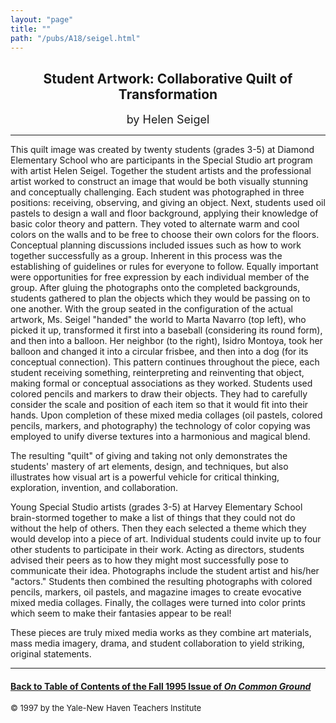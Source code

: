 ```yaml
---
layout: "page"
title: ""
path: "/pubs/A18/seigel.html"
---
```

<main>
<center><h2>
Student Artwork: Collaborative Quilt of Transformation</h2>
<font size="+1">by Helen Seigel</font>
</center><hr/>
This quilt image was created by twenty students (grades 3-5) at  Diamond
Elementary School who are participants in the Special  Studio art program
with artist Helen Seigel.  Together the student  artists and the
professional artist worked to construct an image that  would be both
visually stunning and conceptually challenging.  Each  student was
photographed in three positions: receiving, observing,  and giving an
object.  Next, students used oil pastels to design a wall  and floor
background, applying their knowledge of basic color theory  and pattern.
They voted to alternate warm and cool colors on the  walls and to be free
to choose their own colors for the floors.   Conceptual planning
discussions included issues such as how to work  together successfully as
a group.  Inherent in this process was the  establishing of guidelines or
rules for everyone to follow.  Equally  important were opportunities for
free expression by each individual  member of the group.  After gluing the
photographs onto the  completed backgrounds, students gathered to plan the
objects which  they would be passing on to one another.  With the group
seated in  the configuration of the actual artwork, Ms. Seigel "handed"
the  world to Marta Navarro (top left), who picked it up, transformed it
first into a baseball (considering its round form), and then into a
balloon.  Her neighbor (to the right), Isidro Montoya, took her balloon
and changed it into a circular frisbee, and then into a dog (for its
conceptual connection).  This pattern continues throughout the piece,
each student receiving something, reinterpreting and reinventing  that
object, making formal or conceptual associations as they worked.
Students used colored pencils and markers to draw their objects.   They
had to carefully consider the scale and position of each item so  that it
would fit into their hands.  Upon completion of these mixed  media
collages (oil pastels, colored pencils, markers, and  photography) the
technology of color copying was employed to unify  diverse textures into a
harmonious and magical blend.  
<p>
The resulting "quilt" of giving and taking not only demonstrates the
students' mastery of art elements, design, and techniques, but also
illustrates how visual art is a powerful vehicle for critical thinking,
exploration, invention, and collaboration.
</p><p>
Young Special Studio artists (grades 3-5) at Harvey Elementary  School
brain-stormed together to make a list of things that they  could not do
without the help of others.  Then they each selected a  theme which they
would develop into a piece of art.  Individual  students could invite up
to four other students to participate in their  work.  Acting as
directors, students advised their peers as to how  they might most
successfully pose to communicate their idea.   Photographs include the
student artist and his/her "actors."  Students  then combined the
resulting photographs with colored pencils,  markers, oil pastels, and
magazine images to create evocative mixed  media collages.  Finally, the
collages were turned into color prints  which seem to make their fantasies
appear to be real!
</p><p>
These pieces are truly mixed media works as they combine art  materials,
mass media imagery, drama, and student collaboration to  yield striking,
original statements. 
</p><hr/>
<h4><a href=".\">Back to
Table of Contents of the Fall 1995 Issue of <i>On Common
Ground</i></a>
</h4>
<font size="-1">© 1997 by the Yale-New Haven Teachers Institute
</font></main>